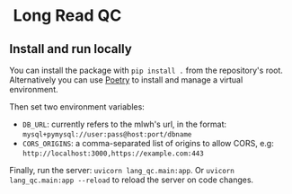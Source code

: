 #  Long Read QC

## Install and run locally

You can install the package with `pip install .` from the repository's root.
Alternatively you can use [Poetry](https://python-poetry.org/docs/basic-usage/#installing-dependencies) to install and manage a virtual environment.

Then set two environment variables:

 - `DB_URL`: currently refers to the mlwh's url, in the format: `mysql+pymysql://user:pass@host:port/dbname`
 - `CORS_ORIGINS`: a comma-separated list of origins to allow CORS, e.g: `http://localhost:3000,https://example.com:443`

Finally, run the server: `uvicorn lang_qc.main:app`. 
Or `uvicorn lang_qc.main:app --reload` to reload the server on code changes.

